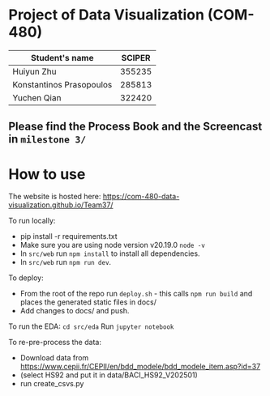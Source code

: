 # Project of Data Visualization (COM-480)

| Student's name | SCIPER |
| -------------- | ------ |
| Huiyun Zhu   | 355235 |
| Konstantinos Prasopoulos | 285813 |
| Yuchen Qian  |322420 |

## Please find the Process Book and the Screencast in `milestone 3/`

# How to use

The website is hosted here: https://com-480-data-visualization.github.io/Team37/

To run locally:
* pip install -r requirements.txt
* Make sure you are using node version v20.19.0 `node -v`
* In `src/web` run `npm install` to install all dependencies.
* In `src/web` run `npm run dev`.

To deploy:
* From the root of the repo run `deploy.sh` - this calls `npm run build` and places the generated static files in docs/
* Add changes to docs/ and push.

To run the EDA:
`cd src/eda`
Run `jupyter notebook`

To re-pre-process the data:
* Download data from https://www.cepii.fr/CEPII/en/bdd_modele/bdd_modele_item.asp?id=37
* (select HS92 and put it in data/BACI_HS92_V202501)
* run create_csvs.py
